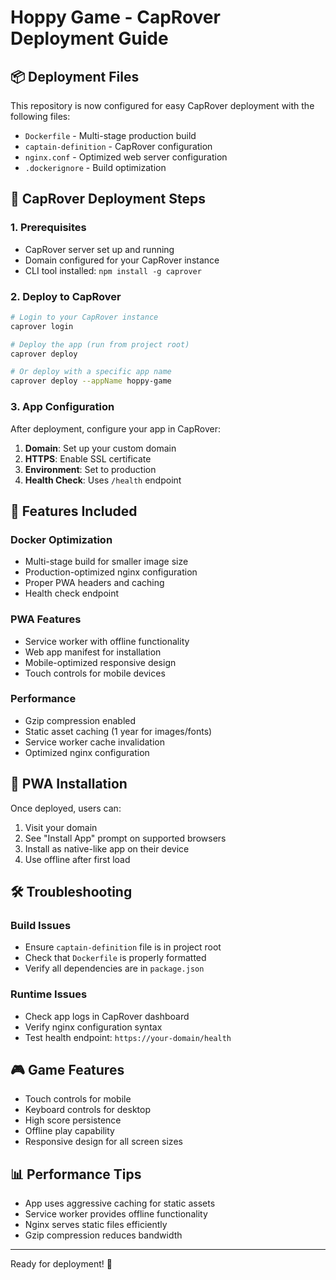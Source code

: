 # Hoppy Game - CapRover Deployment Guide

## 📦 Deployment Files

This repository is now configured for easy CapRover deployment with the following files:

- `Dockerfile` - Multi-stage production build
- `captain-definition` - CapRover configuration
- `nginx.conf` - Optimized web server configuration
- `.dockerignore` - Build optimization

## 🚀 CapRover Deployment Steps

### 1. Prerequisites
- CapRover server set up and running
- Domain configured for your CapRover instance
- CLI tool installed: `npm install -g caprover`

### 2. Deploy to CapRover

```bash
# Login to your CapRover instance
caprover login

# Deploy the app (run from project root)
caprover deploy

# Or deploy with a specific app name
caprover deploy --appName hoppy-game
```

### 3. App Configuration

After deployment, configure your app in CapRover:

1. **Domain**: Set up your custom domain
2. **HTTPS**: Enable SSL certificate
3. **Environment**: Set to production
4. **Health Check**: Uses `/health` endpoint

## 🔧 Features Included

### Docker Optimization
- Multi-stage build for smaller image size
- Production-optimized nginx configuration
- Proper PWA headers and caching
- Health check endpoint

### PWA Features
- Service worker with offline functionality
- Web app manifest for installation
- Mobile-optimized responsive design
- Touch controls for mobile devices

### Performance
- Gzip compression enabled
- Static asset caching (1 year for images/fonts)
- Service worker cache invalidation
- Optimized nginx configuration

## 📱 PWA Installation

Once deployed, users can:
1. Visit your domain
2. See "Install App" prompt on supported browsers
3. Install as native-like app on their device
4. Use offline after first load

## 🛠 Troubleshooting

### Build Issues
- Ensure `captain-definition` file is in project root
- Check that `Dockerfile` is properly formatted
- Verify all dependencies are in `package.json`

### Runtime Issues
- Check app logs in CapRover dashboard
- Verify nginx configuration syntax
- Test health endpoint: `https://your-domain/health`

## 🎮 Game Features

- Touch controls for mobile
- Keyboard controls for desktop
- High score persistence
- Offline play capability
- Responsive design for all screen sizes

## 📊 Performance Tips

- App uses aggressive caching for static assets
- Service worker provides offline functionality
- Nginx serves static files efficiently
- Gzip compression reduces bandwidth

---

Ready for deployment! 🚀